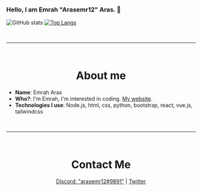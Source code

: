 ### Hello, I am Emrah "Arasemr12" Aras. 👋

![GitHub stats](https://github-readme-stats.vercel.app/api?username=Arasemr12&show_icons=true&theme=radical&hide=contribs)
[![Top Langs](https://github-readme-stats.vercel.app/api/top-langs/?username=Arasemr12&layout=compact)](https://github.com/Arasemr12/)

<br>
<hr>
<br>

<h1 align="center">About me</h1>

- __**Name**__: Emrah Aras
- **Who?**: I'm Emrah, I'm interested in coding. [My website](https://emraharas.xyz/).
- **Technologies I use**: Node.js, html, css, python, bootstrap, react, vue.js, tailwindcss

<br>
<hr>
<br>

<h1 align="center">Contact Me</h1>

<p align="center">
  <a href="https://discord.com/users/441221465019514881" target="_blank">Discord: "arasemr12#9891"</a>
  |
  <a href="https://twitter.com/arasemr1234" target="_blank">Twitter</a>
</p>
